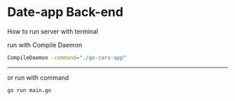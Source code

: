 # Date-app Back-end

How to run server with terminal

run with Compile Daemon
```bash
CompileDaemon -command="./go-cars-app"
```
---
or run with command
```bash
go run main.go
```